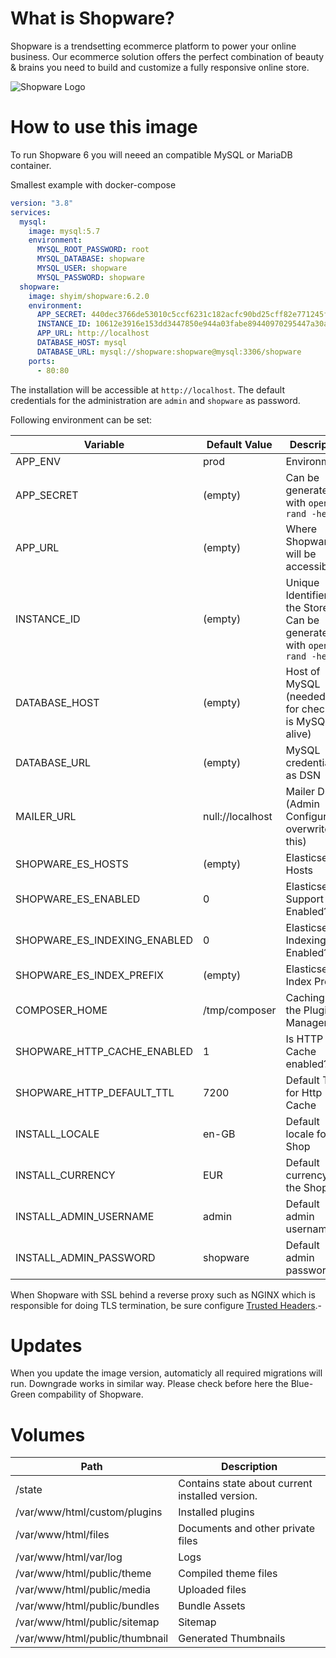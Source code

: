 # What is Shopware?

Shopware is a trendsetting ecommerce platform to power your online business. Our ecommerce solution offers the perfect combination of beauty & brains you need to build and customize a fully responsive online store.

![Shopware Logo](https://assets.shopware.com/media/logos/shopware_logo_blue.svg)


# How to use this image

To run Shopware 6 you will neeed an compatible MySQL or MariaDB container.

Smallest example with docker-compose

```yaml
version: "3.8"
services:
  mysql:
    image: mysql:5.7
    environment:
      MYSQL_ROOT_PASSWORD: root
      MYSQL_DATABASE: shopware
      MYSQL_USER: shopware
      MYSQL_PASSWORD: shopware
  shopware:
    image: shyim/shopware:6.2.0
    environment:
      APP_SECRET: 440dec3766de53010c5ccf6231c182acfc90bd25cff82e771245f736fd276518
      INSTANCE_ID: 10612e3916e153dd3447850e944a03fabe89440970295447a30a75b151bd844e
      APP_URL: http://localhost
      DATABASE_HOST: mysql
      DATABASE_URL: mysql://shopware:shopware@mysql:3306/shopware
    ports:
      - 80:80
```

The installation will be accessible at `http://localhost`. The default credentials for the administration are `admin` and `shopware` as password.

Following environment can be set:

| Variable                     | Default Value    | Description                                            |
|------------------------------|------------------|--------------------------------------------------------|
| APP_ENV                      | prod             | Environment                                            |
| APP_SECRET                   | (empty)          | Can be generated with `openssl rand -hex 32`           |
| APP_URL                      | (empty)          | Where Shopware will be accessible                      |
| INSTANCE_ID                  | (empty)          | Unique Identifier for the Store: Can be generated with `openssl rand -hex 32`                        |
| DATABASE_HOST                | (empty)          | Host of MySQL (needed for for checking is MySQL alive) |
| DATABASE_URL                 | (empty)          | MySQL credentials as DSN                               |
| MAILER_URL                   | null://localhost | Mailer DSN (Admin Configuration overwrites this)       |
| SHOPWARE_ES_HOSTS            | (empty)          | Elasticsearch Hosts                                    |
| SHOPWARE_ES_ENABLED          | 0                | Elasticsearch Support Enabled?                         |
| SHOPWARE_ES_INDEXING_ENABLED | 0                | Elasticsearch Indexing Enabled?                        |
| SHOPWARE_ES_INDEX_PREFIX     | (empty)          | Elasticsearch Index Prefix                             |
| COMPOSER_HOME                | /tmp/composer    | Caching for the Plugin Manager                         |
| SHOPWARE_HTTP_CACHE_ENABLED  | 1                | Is HTTP Cache enabled?                                 |
| SHOPWARE_HTTP_DEFAULT_TTL    | 7200             | Default TTL for Http Cache                             |
| INSTALL_LOCALE               | en-GB            | Default locale for the Shop                            |
| INSTALL_CURRENCY             | EUR              | Default currency for the Shop                          |
| INSTALL_ADMIN_USERNAME       | admin            | Default admin username                                 |
| INSTALL_ADMIN_PASSWORD       | shopware         | Default admin password                                 |

When Shopware with SSL behind a reverse proxy such as NGINX which is responsible for doing TLS termination, be sure configure [Trusted Headers](https://symfony.com/doc/current/deployment/proxies.html).-

# Updates

When you update the image version, automaticly all required migrations will run. Downgrade works in similar way. Please check before here the Blue-Green compability of Shopware.

# Volumes

| Path                           | Description                                     |
|--------------------------------|-------------------------------------------------|
| /state                         | Contains state about current installed version. |
| /var/www/html/custom/plugins   | Installed plugins                               |
| /var/www/html/files            | Documents and other private files               |
| /var/www/html/var/log          | Logs                                            |
| /var/www/html/public/theme     | Compiled theme files                            |
| /var/www/html/public/media     | Uploaded files                                  |
| /var/www/html/public/bundles   | Bundle Assets                                   |
| /var/www/html/public/sitemap   | Sitemap                                         |
| /var/www/html/public/thumbnail | Generated Thumbnails                            |